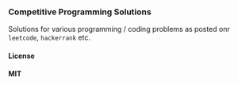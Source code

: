 ### Competitive Programming Solutions

Solutions for various programming / coding problems as posted onr
`leetcode`, `hackerrank` etc.

#### License

__MIT__

